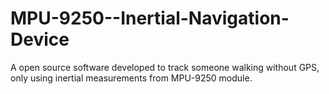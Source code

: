 # MPU-9250--Inertial-Navigation-Device
A open source software developed to track someone walking without GPS, only using inertial measurements from MPU-9250 module.
